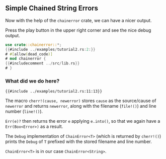 ## Simple Chained String Errors

Now with the help of the `chainerror` crate, we can have a nicer output.

Press the play button in the upper right corner and see the nice debug output.

~~~rust
use crate::chainerror::*;
{{#include ../examples/tutorial2.rs:2:}}
# #[allow(dead_code)]
# mod chainerror {
{{#includecomment ../src/lib.rs}}
# }
~~~

### What did we do here?

~~~rust,ignore
{{#include ../examples/tutorial2.rs:11:13}}
~~~

The macro `cherr!(cause, newerror)` stores `cause` as the source/cause of `newerror` and returns 
`newerror`, along with the filename (`file!()`) and line number (`line!()`).

`Err(e)?` then returns the error `e` applying `e.into()`, so that we
again have a `Err(Box<Error>)` as a result.

The `Debug` implementation of `ChainError<T>` (which is returned by `cherr!()`)
prints the `Debug` of `T` prefixed with the stored filename and line number.

`ChainError<T>` is in our case `ChainError<String>`.